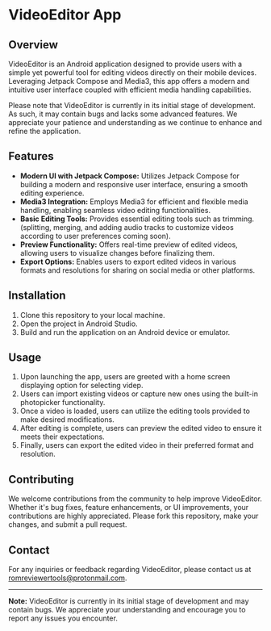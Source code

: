 # VideoEditor App

## Overview
VideoEditor is an Android application designed to provide users with a simple yet powerful tool for editing videos directly on their mobile devices. Leveraging Jetpack Compose and Media3, this app offers a modern and intuitive user interface coupled with efficient media handling capabilities.

Please note that VideoEditor is currently in its initial stage of development. As such, it may contain bugs and lacks some advanced features. We appreciate your patience and understanding as we continue to enhance and refine the application.

## Features
- **Modern UI with Jetpack Compose:** Utilizes Jetpack Compose for building a modern and responsive user interface, ensuring a smooth editing experience.
- **Media3 Integration:** Employs Media3 for efficient and flexible media handling, enabling seamless video editing functionalities.
- **Basic Editing Tools:** Provides essential editing tools such as trimming. (splitting, merging, and adding audio tracks to customize videos according to user preferences coming soon).
- **Preview Functionality:** Offers real-time preview of edited videos, allowing users to visualize changes before finalizing them.
- **Export Options:** Enables users to export edited videos in various formats and resolutions for sharing on social media or other platforms.

## Installation
1. Clone this repository to your local machine.
2. Open the project in Android Studio.
3. Build and run the application on an Android device or emulator.

## Usage
1. Upon launching the app, users are greeted with a home screen displaying option for selecting videp.
2. Users can import existing videos or capture new ones using the built-in photopicker functionality.
3. Once a video is loaded, users can utilize the editing tools provided to make desired modifications.
4. After editing is complete, users can preview the edited video to ensure it meets their expectations.
5. Finally, users can export the edited video in their preferred format and resolution.

## Contributing
We welcome contributions from the community to help improve VideoEditor. Whether it's bug fixes, feature enhancements, or UI improvements, your contributions are highly appreciated. Please fork this repository, make your changes, and submit a pull request.

## Contact
For any inquiries or feedback regarding VideoEditor, please contact us at romreviewertools@protonmail.com.

---
**Note:** VideoEditor is currently in its initial stage of development and may contain bugs. We appreciate your understanding and encourage you to report any issues you encounter.

